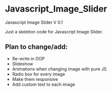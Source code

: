 Javascript_Image_Slider
=======================

Javascript Image Slider V 0.1

Just a skeleton code for Javascript Image Slider. 

<h2> Plan to change/add: </h2>

  <ul>
    <li>Re-write in OOP</li>
    <li>Slideshow</li>
    <li>Animations when changing image with pure JS</li>
    <li>Radio box for every image</li>
    <li>Make them responsive</li>
    <li>Add custom text to each image</li>
  </ul>


